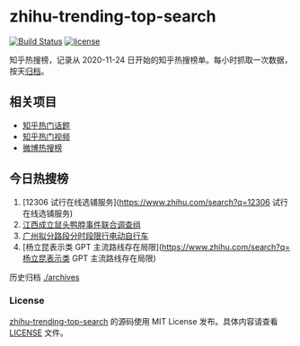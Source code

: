 # zhihu-trending-top-search

[![Build Status](https://github.com/justjavac/zhihu-trending-top-search/workflows/ci/badge.svg?branch=main)](https://github.com/justjavac/zhihu-trending-top-search/actions)
[![license](https://img.shields.io/github/license/justjavac/zhihu-trending-top-search)](https://github.com/justjavac/zhihu-trending-top-search/blob/main/LICENSE)

知乎热搜榜，记录从 2020-11-24
日开始的知乎热搜榜单。每小时抓取一次数据，按天[归档](./archives)。

## 相关项目

- [知乎热门话题](https://github.com/justjavac/zhihu-trending-hot-questions)
- [知乎热门视频](https://github.com/justjavac/zhihu-trending-hot-video)
- [微博热搜榜](https://github.com/justjavac/weibo-trending-hot-search)

## 今日热搜榜

<!-- BEGIN -->
<!-- 最后更新时间 Sun Jun 11 2023 00:14:29 GMT+0800 (China Standard Time) -->

1. [12306 试行在线选铺服务](https://www.zhihu.com/search?q=12306
   试行在线选铺服务)
1. [江西成立鼠头鸭脖事件联合调查组](https://www.zhihu.com/search?q=江西成立鼠头鸭脖事件联合调查组)
1. [广州拟分路段分时段限行电动自行车](https://www.zhihu.com/search?q=广州拟分路段分时段限行电动自行车)
1. [杨立昆表示类 GPT
   主流路线存在局限](https://www.zhihu.com/search?q=杨立昆表示类 GPT
   主流路线存在局限)

<!-- END -->

历史归档 [./archives](./archives)

### License

[zhihu-trending-top-search](https://github.com/justjavac/zhihu-trending-top-search)
的源码使用 MIT License 发布。具体内容请查看 [LICENSE](./LICENSE) 文件。
